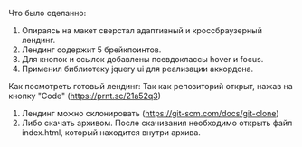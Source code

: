 Что было сделанно:
1. Опираясь на макет сверстал адаптивный и кроссбраузерный лендинг.
2. Лендинг содержит 5 брейкпоинтов.
3. Для кнопок и ссылок добавлены псевдоклассы hover и focus.
4. Применил библиотеку jquery ui для реализации аккордона.

Как посмотреть готовый лендинг:
Так как репозиторий открыт, нажав на кнопку "Code" (https://prnt.sc/21a52q3) 
1. Лендинг можно склонировать (https://git-scm.com/docs/git-clone)
2. Либо скачать архивом. После скачивания необходимо открыть файл index.html, который находится внутри архива.
